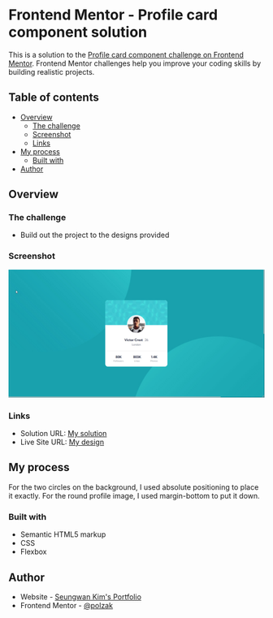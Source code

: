 # Frontend Mentor - Profile card component solution

This is a solution to the [Profile card component challenge on Frontend Mentor](https://www.frontendmentor.io/challenges/profile-card-component-cfArpWshJ). Frontend Mentor challenges help you improve your coding skills by building realistic projects. 

## Table of contents

- [Overview](#overview)
  - [The challenge](#the-challenge)
  - [Screenshot](#screenshot)
  - [Links](#links)
- [My process](#my-process)
  - [Built with](#built-with)
- [Author](#author)

## Overview

### The challenge

- Build out the project to the designs provided

### Screenshot

![](./images/screenshot.jpg)

### Links

- Solution URL: [My solution](https://www.frontendmentor.io/solutions/profile-card-component-using-css-flexbox-wjHT-Z0hM9)
- Live Site URL: [My design](https://polzak.github.io/portfolio/fem/02-profile-card/index.html)

## My process
For the two circles on the background, I used absolute positioning to place it exactly. For the round profile image, I used margin-bottom to put it down.  

### Built with

- Semantic HTML5 markup
- CSS
- Flexbox

## Author

- Website - [Seungwan Kim's Portfolio](https://polzak.github.io)
- Frontend Mentor - [@polzak](https://www.frontendmentor.io/profile/polzak)
